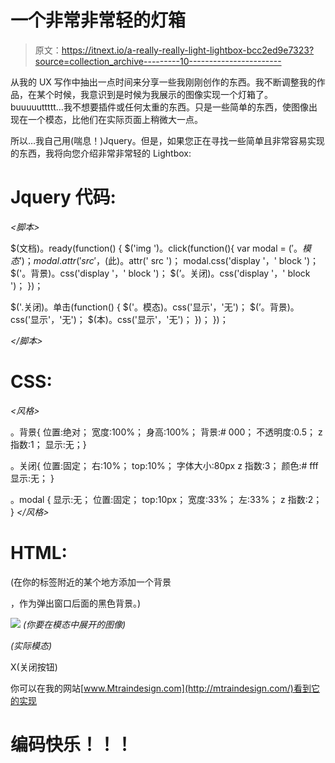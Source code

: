 # 一个非常非常轻的灯箱

> 原文：<https://itnext.io/a-really-really-light-lightbox-bcc2ed9e7323?source=collection_archive---------10----------------------->

从我的 UX 写作中抽出一点时间来分享一些我刚刚创作的东西。我不断调整我的作品，在某个时候，我意识到是时候为我展示的图像实现一个灯箱了。buuuuuttttt…我不想要插件或任何太重的东西。只是一些简单的东西，使图像出现在一个模态，比他们在实际页面上稍微大一点。

所以…我自己用(喘息！)Jquery。但是，如果您正在寻找一些简单且非常容易实现的东西，我将向您介绍非常非常轻的 Lightbox:

# Jquery 代码:

*<脚本>*

$(文档)。ready(function() {
$('img ')。click(function(){
var modal = $('。模态’)；
modal.attr('src '，$(此)。attr(' src ')；
modal.css('display '，' block ')；
$('。背景)。css('display '，' block ')；
$(’。关闭)。css('display '，' block ')；
})；

$('.关闭)。单击(function() {
$('。模态)。css('显示'，'无')；
$(’。背景)。css('显示'，'无')；
$(本)。css('显示'，'无')；
})；
})；

*</脚本>*

# CSS:

*<风格>*

。背景{
位置:绝对；
宽度:100%；
身高:100%；
背景:# 000；
不透明度:0.5；
z 指数:1；
显示:无；}

。关闭{
位置:固定；
右:10%；
top:10%；
字体大小:80px
z 指数:3；
颜色:# fff
显示:无；
}

。modal {
显示:无；
位置:固定；
top:10px；
宽度:33%；
左:33%；
z 指数:2；
}
*</风格>*

# HTML:

(在你的标签附近的某个地方添加一个背景

，作为弹出窗口后面的黑色背景。)

![](””) *(你要在模态中展开的图像)*

 *(实际模态)*

X(关闭按钮)

你可以在我的网站[www.Mtraindesign.com](http://mtraindesign.com/)看到它的实现

# 编码快乐！！！